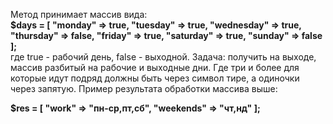 Метод принимает массив вида:</br>
        **$days = [
            "monday" => true,
            "tuesday" => true,
            "wednesday" => true,
            "thursday" => false,
            "friday" => true,
            "saturday" => true,
            "sunday" => false
        ];**</br>
где true - рабочий день, false - выходной. 
Задача: получить на выходе, массив разбитый на рабочие и выходные дни. Где три и более для которые идут подряд должны быть через символ тире, а одиночки через запятую. 
Пример результата обработки массива выше:
     

  **$res = [
            "work" => "пн-ср,пт,сб",
            "weekends" => "чт,нд"
        ];**
